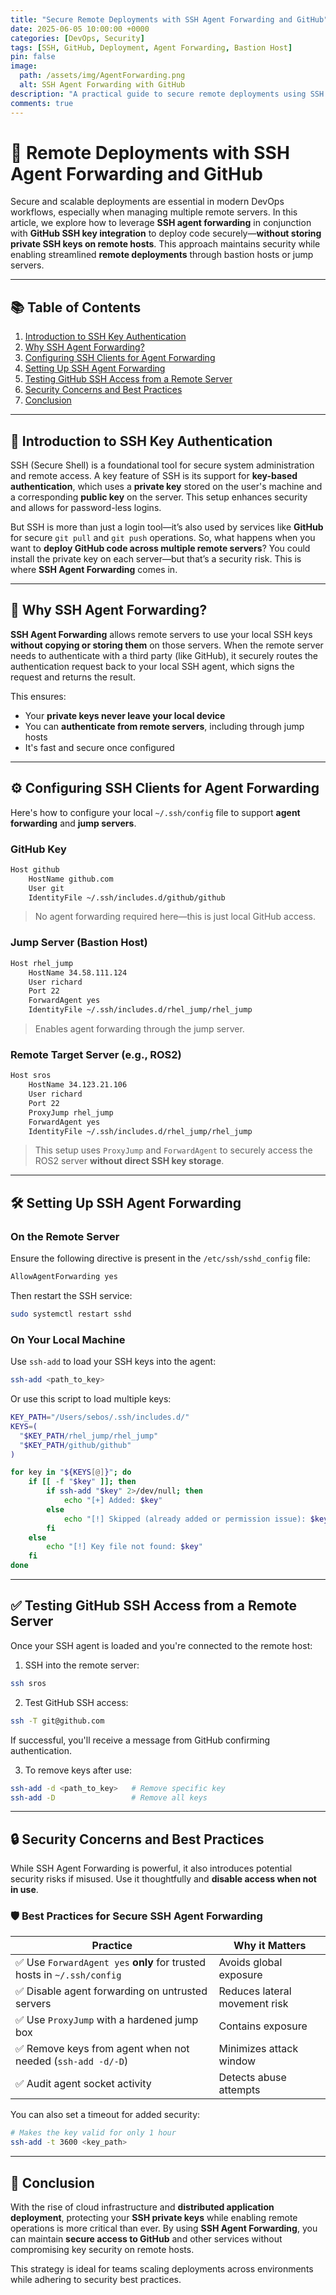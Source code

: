```yaml
---
title: "Secure Remote Deployments with SSH Agent Forwarding and GitHub"
date: 2025-06-05 10:00:00 +0000
categories: [DevOps, Security]
tags: [SSH, GitHub, Deployment, Agent Forwarding, Bastion Host]
pin: false
image:
  path: /assets/img/AgentForwarding.png
  alt: SSH Agent Forwarding with GitHub
description: "A practical guide to secure remote deployments using SSH Agent Forwarding and GitHub SSH key integration—no private key exposure on remote hosts."
comments: true
---
```


# 🚀 Remote Deployments with SSH Agent Forwarding and GitHub

Secure and scalable deployments are essential in modern DevOps workflows, especially when managing multiple remote servers. In this article, we explore how to leverage **SSH agent forwarding** in conjunction with **GitHub SSH key integration** to deploy code securely—**without storing private SSH keys on remote hosts**. This approach maintains security while enabling streamlined **remote deployments** through bastion hosts or jump servers.

---

## 📚 Table of Contents

1. [Introduction to SSH Key Authentication](#introduction-to-ssh-key-authentication)
2. [Why SSH Agent Forwarding?](#why-ssh-agent-forwarding)
3. [Configuring SSH Clients for Agent Forwarding](#configuring-ssh-clients-for-agent-forwarding)
4. [Setting Up SSH Agent Forwarding](#setting-up-ssh-agent-forwarding)
5. [Testing GitHub SSH Access from a Remote Server](#testing-github-ssh-access-from-a-remote-server)
6. [Security Concerns and Best Practices](#security-concerns-and-best-practices)
7. [Conclusion](#conclusion)

---

## 🔐 Introduction to SSH Key Authentication

SSH (Secure Shell) is a foundational tool for secure system administration and remote access. A key feature of SSH is its support for **key-based authentication**, which uses a **private key** stored on the user's machine and a corresponding **public key** on the server. This setup enhances security and allows for password-less logins.

But SSH is more than just a login tool—it’s also used by services like **GitHub** for secure `git pull` and `git push` operations. So, what happens when you want to **deploy GitHub code across multiple remote servers**? You could install the private key on each server—but that’s a security risk. This is where **SSH Agent Forwarding** comes in.

---

## 🔄 Why SSH Agent Forwarding?

**SSH Agent Forwarding** allows remote servers to use your local SSH keys **without copying or storing them** on those servers. When the remote server needs to authenticate with a third party (like GitHub), it securely routes the authentication request back to your local SSH agent, which signs the request and returns the result.

This ensures:

* Your **private keys never leave your local device**
* You can **authenticate from remote servers**, including through jump hosts
* It's fast and secure once configured

---

## ⚙️ Configuring SSH Clients for Agent Forwarding

Here's how to configure your local `~/.ssh/config` file to support **agent forwarding** and **jump servers**.

### GitHub Key

```bash
Host github
    HostName github.com
    User git
    IdentityFile ~/.ssh/includes.d/github/github
```

> No agent forwarding required here—this is just local GitHub access.

### Jump Server (Bastion Host)

```bash
Host rhel_jump
    HostName 34.58.111.124
    User richard
    Port 22
    ForwardAgent yes
    IdentityFile ~/.ssh/includes.d/rhel_jump/rhel_jump
```

> Enables agent forwarding through the jump server.

### Remote Target Server (e.g., ROS2)

```bash
Host sros
    HostName 34.123.21.106
    User richard
    Port 22
    ProxyJump rhel_jump
    ForwardAgent yes
    IdentityFile ~/.ssh/includes.d/rhel_jump/rhel_jump
```

> This setup uses `ProxyJump` and `ForwardAgent` to securely access the ROS2 server **without direct SSH key storage**.

---

## 🛠️ Setting Up SSH Agent Forwarding

### On the Remote Server

Ensure the following directive is present in the `/etc/ssh/sshd_config` file:

```bash
AllowAgentForwarding yes
```

Then restart the SSH service:

```bash
sudo systemctl restart sshd
```

### On Your Local Machine

Use `ssh-add` to load your SSH keys into the agent:

```bash
ssh-add <path_to_key>
```

Or use this script to load multiple keys:

```bash
KEY_PATH="/Users/sebos/.ssh/includes.d/"
KEYS=(
  "$KEY_PATH/rhel_jump/rhel_jump"
  "$KEY_PATH/github/github"
)

for key in "${KEYS[@]}"; do
    if [[ -f "$key" ]]; then
        if ssh-add "$key" 2>/dev/null; then
            echo "[+] Added: $key"
        else
            echo "[!] Skipped (already added or permission issue): $key"
        fi
    else
        echo "[!] Key file not found: $key"
    fi
done
```

---

## ✅ Testing GitHub SSH Access from a Remote Server

Once your SSH agent is loaded and you're connected to the remote host:

1. SSH into the remote server:

```bash
ssh sros
```

2. Test GitHub SSH access:

```bash
ssh -T git@github.com
```

If successful, you'll receive a message from GitHub confirming authentication.

3. To remove keys after use:

```bash
ssh-add -d <path_to_key>   # Remove specific key
ssh-add -D                 # Remove all keys
```

---

## 🔒 Security Concerns and Best Practices

While SSH Agent Forwarding is powerful, it also introduces potential security risks if misused. Use it thoughtfully and **disable access when not in use**.

### 🛡️ Best Practices for Secure SSH Agent Forwarding

| Practice                                                               | Why it Matters                |
| ---------------------------------------------------------------------- | ----------------------------- |
| ✅ Use `ForwardAgent yes` **only** for trusted hosts in `~/.ssh/config` | Avoids global exposure        |
| ✅ Disable agent forwarding on untrusted servers                        | Reduces lateral movement risk |
| ✅ Use `ProxyJump` with a hardened jump box                             | Contains exposure             |
| ✅ Remove keys from agent when not needed (`ssh-add -d/-D`)             | Minimizes attack window       |
| ✅ Audit agent socket activity                                          | Detects abuse attempts        |

You can also set a timeout for added security:

```bash
# Makes the key valid for only 1 hour
ssh-add -t 3600 <key_path>
```

---

## 🧩 Conclusion

With the rise of cloud infrastructure and **distributed application deployment**, protecting your **SSH private keys** while enabling remote operations is more critical than ever. By using **SSH Agent Forwarding**, you can maintain **secure access to GitHub** and other services without compromising key security on remote hosts.

This strategy is ideal for teams scaling deployments across environments while adhering to security best practices.
